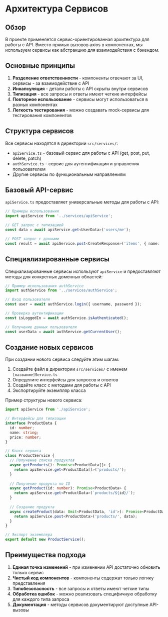 # Архитектура Сервисов

## Обзор

В проекте применяется сервис-ориентированная архитектура для работы с API. Вместо прямых вызовов axios в компонентах, мы используем сервисы как абстракцию для взаимодействия с бэкендом.

## Основные принципы

1. **Разделение ответственности** - компоненты отвечают за UI, сервисы - за взаимодействие с API
2. **Инкапсуляция** - детали работы с API скрыты внутри сервисов
3. **Типизация** - все запросы и ответы имеют четкие интерфейсы
4. **Повторное использование** - сервисы могут использоваться в разных компонентах
5. **Легкость тестирования** - можно создавать mock-сервисы для тестирования компонентов

## Структура сервисов

Все сервисы находятся в директории `src/services/`:

- `apiService.ts` - базовый сервис для работы с API (get, post, put, delete, patch)
- `authService.ts` - сервис для аутентификации и управления пользователем
- Другие сервисы по функциональным направлениям

## Базовый API-сервис

`apiService.ts` предоставляет универсальные методы для работы с API:

```typescript
// Примеры использования
import apiService from '../services/apiService';

// GET запрос с типизацией
const data = await apiService.get<UserData>('users/me');

// POST запрос с данными
const result = await apiService.post<CreateResponse>('items', { name: 'New Item' });
```

## Специализированные сервисы

Специализированные сервисы используют `apiService` и предоставляют методы для конкретных доменных областей:

```typescript
// Пример использования authService
import authService from '../services/authService';

// Вход пользователя
const user = await authService.login({ username, password });

// Проверка аутентификации
const isLoggedIn = await authService.isAuthenticated();

// Получение данных пользователя
const userData = await authService.getCurrentUser();
```

## Создание новых сервисов

При создании нового сервиса следуйте этим шагам:

1. Создайте файл в директории `src/services/` с именем `[название]Service.ts`
2. Определите интерфейсы для запросов и ответов
3. Создайте класс с методами для работы с API
4. Экспортируйте экземпляр класса

Пример структуры нового сервиса:

```typescript
import apiService from './apiService';

// Интерфейсы для типизации
interface ProductData {
  id: number;
  name: string;
  price: number;
}

// Класс сервиса
class ProductService {
  // Получение списка продуктов
  async getProducts(): Promise<ProductData[]> {
    return apiService.get<ProductData[]>('products/');
  }
  
  // Получение продукта по ID
  async getProduct(id: number): Promise<ProductData> {
    return apiService.get<ProductData>(`products/${id}/`);
  }
  
  // Создание продукта
  async createProduct(data: Omit<ProductData, 'id'>): Promise<ProductData> {
    return apiService.post<ProductData>('products/', data);
  }
}

// Экспорт экземпляра
export default new ProductService();
```

## Преимущества подхода

1. **Единая точка изменений** - при изменении API достаточно обновить только сервис
2. **Чистый код компонентов** - компоненты содержат только логику представления
3. **Типобезопасность** - все запросы и ответы имеют четкие типы
4. **Обработка ошибок** - можно реализовать специфичную обработку для каждого типа запроса
5. **Документация** - методы сервисов документируют доступные API-вызовы 
